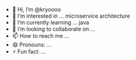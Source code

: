 - 👋 Hi, I’m @kryoooo
- 👀 I’m interested in ... microservice architecture 
- 🌱 I’m currently learning ... java
- 💞️ I’m looking to collaborate on ...
- 📫 How to reach me ...
- 😄 Pronouns: ...
- ⚡ Fun fact: ...

<!---
kryoooo/kryoooo is a ✨ special ✨ repository because its `README.md` (this file) appears on your GitHub profile.
You can click the Preview link to take a look at your changes.
--->

